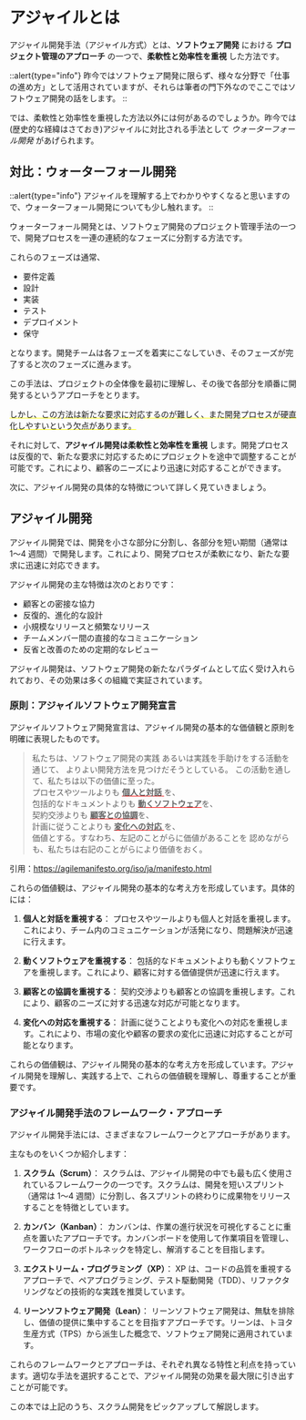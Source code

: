 # アジャイルとは

アジャイル開発手法（アジャイル方式）とは、**ソフトウェア開発** における **プロジェクト管理のアプローチ** の一つで、**柔軟性と効率性を重視** した方法です。

::alert{type="info"}
昨今ではソフトウェア開発に限らず、様々な分野で「仕事の進め方」として活用されていますが、それらは筆者の門下外なのでここではソフトウェア開発の話をします。
::

では、柔軟性と効率性を重視した方法以外には何があるのでしょうか。昨今では(歴史的な経緯はさておき)アジャイルに対比される手法として _ウォーターフォール開発_ があげられます。

## 対比：ウォーターフォール開発

::alert{type="info"}
アジャイルを理解する上でわかりやすくなると思いますので、ウォーターフォール開発についても少し触れます。
::

ウォーターフォール開発とは、ソフトウェア開発のプロジェクト管理手法の一つで、開発プロセスを一連の連続的なフェーズに分割する方法です。

これらのフェーズは通常、

<!-- 箇条書きより図がいいな -->

- 要件定義
- 設計
- 実装
- テスト
- デプロイメント
- 保守

となります。開発チームは各フェーズを着実にこなしていき、そのフェーズが完了すると次のフェーズに進みます。

この手法は、プロジェクトの全体像を最初に理解し、その後で各部分を順番に開発するというアプローチをとります。

<p style="text-decoration: underline yellow">
しかし、この方法は新たな要求に対応するのが難しく、また開発プロセスが硬直化しやすいという欠点があります。
</p>

それに対して、**アジャイル開発は柔軟性と効率性を重視** します。開発プロセスは反復的で、新たな要求に対応するためにプロジェクトを途中で調整することが可能です。これにより、顧客のニーズにより迅速に対応することができます。

次に、アジャイル開発の具体的な特徴について詳しく見ていきましょう。

## アジャイル開発

アジャイル開発では、開発を小さな部分に分割し、各部分を短い期間（通常は 1〜4 週間）で開発します。これにより、開発プロセスが柔軟になり、新たな要求に迅速に対応できます。

アジャイル開発の主な特徴は次のとおりです：

- 顧客との密接な協力
- 反復的、進化的な設計
- 小規模なリリースと頻繁なリリース
- チームメンバー間の直接的なコミュニケーション
- 反省と改善のための定期的なレビュー

アジャイル開発は、ソフトウェア開発の新たなパラダイムとして広く受け入れられており、その効果は多くの組織で実証されています。

### 原則：アジャイルソフトウェア開発宣言

アジャイルソフトウェア開発宣言は、アジャイル開発の基本的な価値観と原則を明確に表現したものです。

> 私たちは、ソフトウェア開発の実践
> あるいは実践を手助けをする活動を通じて、
> よりよい開発方法を見つけだそうとしている。
> この活動を通して、私たちは以下の価値に至った。  
> プロセスやツールよりも <span style="text-decoration: underline red">**個人と対話** </span>を、  
> 包括的なドキュメントよりも <span style="text-decoration: underline red">**動くソフトウェア**</span>を、  
> 契約交渉よりも <span style="text-decoration: underline red">**顧客との協調**</span>を、  
> 計画に従うことよりも <span style="text-decoration: underline red">**変化への対応** </span>を、  
> 価値とする。すなわち、左記のことがらに価値があることを
> 認めながらも、私たちは右記のことがらにより価値をおく。

引用：https://agilemanifesto.org/iso/ja/manifesto.html

これらの価値観は、アジャイル開発の基本的な考え方を形成しています。具体的には：

1. **個人と対話を重視する**： プロセスやツールよりも個人と対話を重視します。これにより、チーム内のコミュニケーションが活発になり、問題解決が迅速に行えます。

2. **動くソフトウェアを重視する**： 包括的なドキュメントよりも動くソフトウェアを重視します。これにより、顧客に対する価値提供が迅速に行えます。

3. **顧客との協調を重視する**： 契約交渉よりも顧客との協調を重視します。これにより、顧客のニーズに対する迅速な対応が可能となります。

4. **変化への対応を重視する**： 計画に従うことよりも変化への対応を重視します。これにより、市場の変化や顧客の要求の変化に迅速に対応することが可能となります。

これらの価値観は、アジャイル開発の基本的な考え方を形成しています。アジャイル開発を理解し、実践する上で、これらの価値観を理解し、尊重することが重要です。

### アジャイル開発手法のフレームワーク・アプローチ

アジャイル開発手法には、さまざまなフレームワークとアプローチがあります。

主なものをいくつか紹介します：

1. **スクラム（Scrum）**： スクラムは、アジャイル開発の中でも最も広く使用されているフレームワークの一つです。スクラムは、開発を短いスプリント（通常は 1〜4 週間）に分割し、各スプリントの終わりに成果物をリリースすることを特徴としています。

2. **カンバン（Kanban）**： カンバンは、作業の進行状況を可視化することに重点を置いたアプローチです。カンバンボードを使用して作業項目を管理し、ワークフローのボトルネックを特定し、解消することを目指します。

3. **エクストリーム・プログラミング（XP）**： XP は、コードの品質を重視するアプローチで、ペアプログラミング、テスト駆動開発（TDD）、リファクタリングなどの技術的な実践を推奨しています。

4. **リーンソフトウェア開発（Lean）**： リーンソフトウェア開発は、無駄を排除し、価値の提供に集中することを目指すアプローチです。リーンは、トヨタ生産方式（TPS）から派生した概念で、ソフトウェア開発に適用されています。

これらのフレームワークとアプローチは、それぞれ異なる特性と利点を持っています。適切な手法を選択することで、アジャイル開発の効果を最大限に引き出すことが可能です。

この本では上記のうち、スクラム開発をピックアップして解説します。
